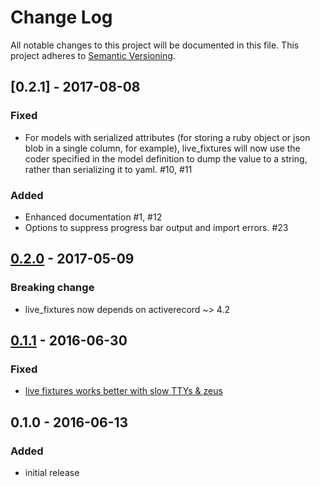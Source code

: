 # Change Log
All notable changes to this project will be documented in this file.
This project adheres to [Semantic Versioning](http://semver.org/).

## [0.2.1] - 2017-08-08
### Fixed
 - For models with serialized attributes (for storing a ruby object or json blob in a single column, for example), live_fixtures will now use the coder specified in the model definition to dump the value to a string, rather than serializing it to yaml. #10, #11

### Added
 - Enhanced documentation #1, #12
 - Options to suppress progress bar output and import errors. #23

## [0.2.0] - 2017-05-09
### Breaking change
- live_fixtures now depends on activerecord ~> 4.2

[0.2.0]: https://github.com/NoRedInk/live_fixtures/compare/v0.1.1...v0.2.0

## [0.1.1] - 2016-06-30
### Fixed
- [live fixtures works better with slow TTYs & zeus](https://github.com/NoRedInk/live_fixtures/pull/4)

[0.1.1]: https://github.com/NoRedInk/live_fixtures/compare/v0.1.0...v0.1.1

## 0.1.0 - 2016-06-13
### Added
- initial release
